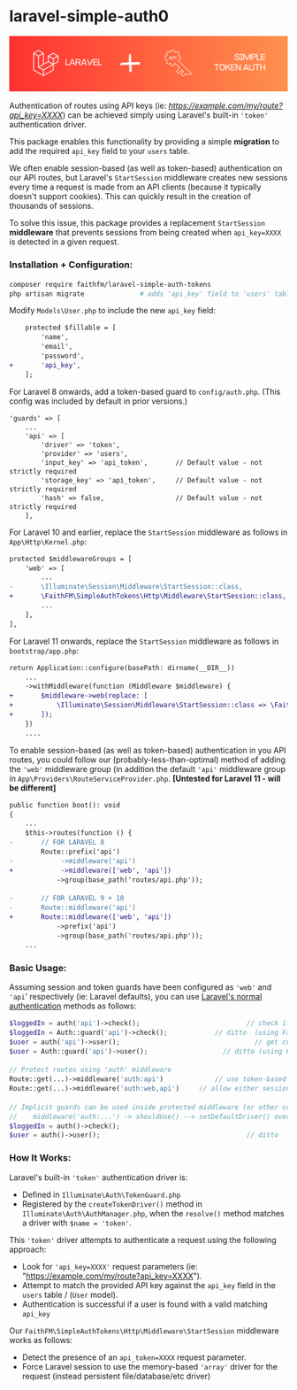 # laravel-simple-auth0

![laravel-simple-auth-tokens-logo](docs/laravel-simple-auth-tokens-logo.png)

Authentication of routes using API keys (ie: *https://example.com/my/route?api_key=XXXX*) can be achieved simply using Laravel's built-in `'token'` authentication driver.

This package enables this functionality by providing a simple **migration** to add the required `api_key` field to your `users` table.



We often enable session-based (as well as token-based) authentication on our API routes, but Laravel's `StartSession` middleware creates new sessions every time a request is made from an API clients (because it typically doesn't support cookies).  This can quickly result in the creation of thousands of sessions.

To solve this issue, this package provides a replacement `StartSession` **middleware** that prevents sessions from being created when `api_key=XXXX` is detected in a given request.



### Installation + Configuration:

```bash
composer require faithfm/laravel-simple-auth-tokens
php artisan migrate              # adds 'api_key' field to 'users' table
```

Modify `Models\User.php` to include the new `api_key` field:

```diff
    protected $fillable = [
        'name',
        'email',
        'password',
+       'api_key',
    ];
```

For Laravel 8 onwards, add a token-based guard to `config/auth.php`.  (This config was included by default in prior versions.)

    'guards' => [
        ...
        'api' => [
            'driver' => 'token',
            'provider' => 'users',
            'input_key' => 'api_token',       // Default value - not strictly required
            'storage_key' => 'api_token',     // Default value - not strictly required
            'hash' => false,                  // Default value - not strictly required
        ],

For Laravel 10 and earlier,  replace the `StartSession` middleware as follows in `App\Http\Kernel.php`:

```diff
protected $middlewareGroups = [
    'web' => [
        ...
-       \Illuminate\Session\Middleware\StartSession::class,
+       \FaithFM\SimpleAuthTokens\Http\Middleware\StartSession::class,
        ...
    ],
],
```

For Laravel 11 onwards,  replace the `StartSession` middleware as follows in  `bootstrap/app.php`:

```diff
return Application::configure(basePath: dirname(__DIR__))
    ...
    ->withMiddleware(function (Middleware $middleware) {
+       $middleware->web(replace: [
+           \Illuminate\Session\Middleware\StartSession::class => \FaithFM\SimpleAuthTokens\Http\Middleware\StartSession::class,
+       ]);
    })
    ....
```

To enable session-based (as well as token-based) authentication in you API routes, you could follow our (probably-less-than-optimal) method of adding the `'web'` middleware group (in addition the default `'api'`  middleware group in `App\Providers\RouteServiceProvider.php`.  **[Untested for Laravel 11 - will be different]**

```diff
public function boot(): void
{
    ...
    $this->routes(function () {
-       // FOR LARAVEL 8
        Route::prefix('api')
-            ->middleware('api')
+            ->middleware(['web', 'api'])
            ->group(base_path('routes/api.php'));

-       // FOR LARAVEL 9 + 10
-       Route::middleware('api')
+       Route::middleware(['web', 'api'])
            ->prefix('api')
            ->group(base_path('routes/api.php'));
    ...
```



### Basic Usage:

Assuming session and token guards have been configured as `'web'` and `'api`' respectively (ie: Laravel defaults), you can use [Laravel's normal authentication](https://laravel.com/docs/master/authentication) methods as follows:

```php
$loggedIn = auth('api')->check();							// check if logged in  (using helper function)
$loggedIn = Auth::guard('api')->check();			// ditto  (using Facades)
$user = auth('api')->user();								  // get current User using helper function
$user = Auth::guard('api')->user();					  // ditto (using Facades)

// Protect routes using 'auth' middleware
Route::get(...)->middleware('auth:api')				// use token-based 'api' guard
Route::get(...)->middleware('auth:web,api')		// allow either session-based or token-based guards

// Implicit guards can be used inside protected middleware (or other contexts where Auth::shouldUse($guard) was called)
//    middleware('auth:...') -> shouldUse() --> setDefaultDriver() overwrites config('auth.defaults.guard')
$loggedIn = auth()->check();							    
$user = auth()->user();								        // ditto
```



### How It Works:

Laravel's built-in `'token'` authentication driver is:

*  Defined in `Illuminate\Auth\TokenGuard.php`
* Registered by the `createTokenDriver()` method in `Illuminate\Auth\AuthManager.php`, when the `resolve()`  method matches a driver with `$name = 'token'`.

This `'token'` driver attempts to authenticate a request using the following approach:

* Look for `'api_key=XXXX'` request parameters  (ie: "https://example.com/my/route?api_key=XXXX").
* Attempt to match the provided API key against the `api_key` field in the `users` table / (`User` model).
* Authentication is successful if a user is found with a valid matching `api_key`



Our `FaithFM\SimpleAuthTokens\Http\Middleware\StartSession` middleware works as follows:

* Detect the presence of an `api_token=XXXX` request parameter.
* Force Laravel session to use the memory-based `'array'` driver for the request  (instead persistent file/database/etc driver)
